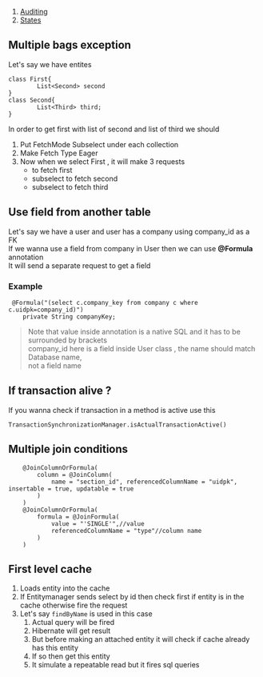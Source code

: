 1. [Auditing](Hibernate/Auditing)
2. [States](Hibernate/States)

## Multiple bags exception
Let's say we have entites
```
class First{
		List<Second> second
}
class Second{
		List<Third> third;
}
```
In order to get first with list of second and list of third we should
1. Put FetchMode Subselect under each collection
2. Make Fetch Type Eager
3. Now when we select First , it will make 3 requests
    - to fetch first
	- subselect to fetch second
	- subselect to fetch third

## Use field from another table
Let's say we have a user and user has a company using company_id as a FK<br>
If we wanna use a field from company in User then we can use **@Formula** annotation<br>
It will send a separate request to get a field
### Example
```
 @Formula("(select c.company_key from company c where c.uidpk=company_id)")
    private String companyKey;
```
>Note that value inside annotation is a native SQL and it has to be surrounded by brackets<br>
>company_id here is a field inside User class , the name should match Database name,<br>
>not a field name


## If transaction alive ? 
If you wanna check if transaction in a method is active use this
```
TransactionSynchronizationManager.isActualTransactionActive()
```
## Multiple join conditions
```
    @JoinColumnOrFormula(
        column = @JoinColumn(
            name = "section_id", referencedColumnName = "uidpk", insertable = true, updatable = true
        )
    )
    @JoinColumnOrFormula(
        formula = @JoinFormula(
            value = "'SINGLE'",//value
            referencedColumnName = "type"//column name
        )
    )

```

## First level cache
1. Loads entity into the cache
2. If Entitymanager sends select by id then check first if entity is in the cache otherwise fire the request
3. Let's say `findByName` is used in this case
    1. Actual query will be fired 
    2. Hibernate will get result
    3. But before making an attached entity it will check if cache already has this entity
    4. If so then get this entity
    5. It simulate a repeatable read but it fires sql queries
